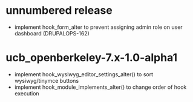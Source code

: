 unnumbered release
=======================
* implement hook_form_alter to prevent assigning admin role on user dashboard (DRUPALOPS-162)

ucb_openberkeley-7.x-1.0-alpha1
=======================
* implement hook_wysiwyg_editor_settings_alter() to sort wysiwyg/tinymce buttons
* implement hook_module_implements_alter() to change order of hook execution
